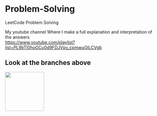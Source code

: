# Problem-Solving
LeetCode Problem Solving 

My youtube channel Where I make a full explanation and interpretation of the answers <br/>
https://www.youtube.com/playlist?list=PL9bTI0hoGCu0d9FDJVpy_cpmwuOiLCVgb

## Look at the branches above 
<img src="https://res.cloudinary.com/practicaldev/image/fetch/s--iPqkC_pN--/c_limit%2Cf_auto%2Cfl_progressive%2Cq_auto%2Cw_880/https://i1.wp.com/artiss.blog/wp-content/uploads/2020/06/Screenshot-2020-06-14-at-13.53.12.png%3Fw%3D723%26ssl%3D1" width="128"/>
